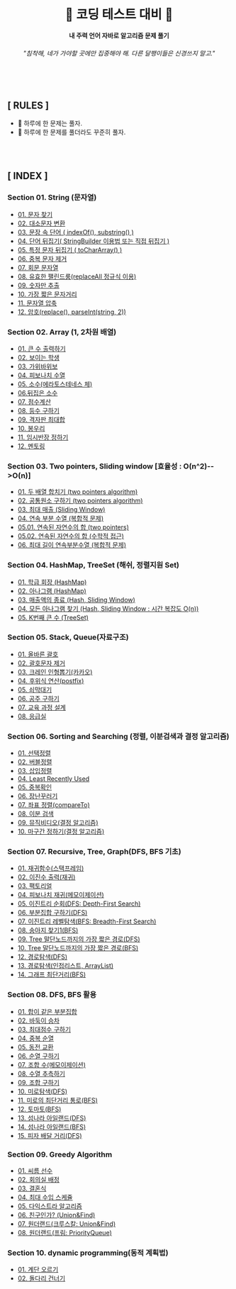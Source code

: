 <div align="center">

<h1>🐌 <b>코딩 테스트 대비</b> 🐌 </h1>

<b>내 주력 언어 자바로 알고리즘 문제 풀기</b>

<h6>"침착해, 네가 가야할 곳에만 집중해야 해. 다른 달팽이들은 신경쓰지 말고."</h6>

</div>

<br>
<br>

## **[ RULES ]**
- 🐌 하루에 한 문제는 풀자.
- 🐌 하루에 한 문제를 풀더라도 꾸준히 풀자.
<br>
<br>

## **[ INDEX ]**

### **Section 01. String (문자열)**
- [01. 문자 찾기](https://github.com/kellykang-tech/Algorithm/tree/main/PreparingCodingTest/src/section01/section0101)
- [02. 대소문자 변환](https://github.com/kellykang-tech/Algorithm/tree/main/PreparingCodingTest/src/section01/section0102)
- [03. 문장 속 단어 ( indexOf(), substring() )](https://github.com/kellykang-tech/Algorithm/tree/main/PreparingCodingTest/src/section01/section0103)
- [04. 단어 뒤집기( StringBuilder 이용법 또는 직접 뒤집기 )](https://github.com/kellykang-tech/Algorithm/tree/main/PreparingCodingTest/src/section01/section0104)
- [05. 특정 문자 뒤집기 ( toCharArray() )](https://github.com/kellykang-tech/Algorithm/tree/main/PreparingCodingTest/src/section01/section0105)
- [06. 중복 문자 제거](https://github.com/kellykang-tech/Algorithm/tree/main/PreparingCodingTest/src/section01/section0106)
- [07. 회문 문자열](https://github.com/kellykang-tech/Algorithm/tree/main/PreparingCodingTest/src/section01/section0107)
- [08. 유효한 팰린드룸(replaceAll 정규식 이용)](https://github.com/kellykang-tech/Algorithm/tree/main/PreparingCodingTest/src/section01/section0108)
- [09. 숫자만 추출](https://github.com/kellykang-tech/Algorithm/tree/main/PreparingCodingTest/src/section01/section0109)
- [10. 가장 짧은 문자거리](https://github.com/kellykang-tech/Algorithm/tree/main/PreparingCodingTest/src/section01/section0110)
- [11. 문자열 압축](https://github.com/kellykang-tech/Algorithm/tree/main/PreparingCodingTest/src/section01/section0111)
- [12. 암호(replace(), parseInt(string, 2))](https://github.com/kellykang-tech/Algorithm/tree/main/PreparingCodingTest/src/section01/section0112)

### **Section 02. Array (1, 2차원 배열)**
- [01. 큰 수 출력하기](https://github.com/kellykang-tech/Algorithm/tree/main/PreparingCodingTest/src/section02/section0201)
- [02. 보이는 학생](https://github.com/kellykang-tech/Algorithm/tree/main/PreparingCodingTest/src/section02/section0202)
- [03. 가위바위보](https://github.com/kellykang-tech/Algorithm/tree/main/PreparingCodingTest/src/section02/section0203)
- [04. 피보나치 수열](https://github.com/kellykang-tech/Algorithm/tree/main/PreparingCodingTest/src/section02/section0204)
- [05. 소수(에라토스테네스 체)](https://github.com/kellykang-tech/Algorithm/tree/main/PreparingCodingTest/src/section02/section0205)
- [06.뒤집은 소수](https://github.com/kellykang-tech/Algorithm/tree/main/PreparingCodingTest/src/section02/section0206)
- [07. 점수계산](https://github.com/kellykang-tech/Algorithm/tree/main/PreparingCodingTest/src/section02/section0207)
- [08. 등수 구하기](https://github.com/kellykang-tech/Algorithm/tree/main/PreparingCodingTest/src/section02/section0208)
- [09. 격자판 최대합](https://github.com/kellykang-tech/Algorithm/tree/main/PreparingCodingTest/src/section02/section0209)
- [10. 봉우리](https://github.com/kellykang-tech/Algorithm/tree/main/PreparingCodingTest/src/section02/section0210)
- [11. 임시반장 정하기](https://github.com/kellykang-tech/Algorithm/tree/main/PreparingCodingTest/src/section02/section0211)
- [12. 멘토링](https://github.com/kellykang-tech/Algorithm/tree/main/PreparingCodingTest/src/section02/section0212)

### **Section 03. Two pointers, Sliding window [효율성 : O(n^2)-->O(n)]**
- [01. 두 배열 합치기 (two pointers algorithm)](https://github.com/kellykang-tech/Algorithm/tree/main/PreparingCodingTest/src/section03/section0301)
- [02. 공통원소 구하기 (two pointers algorithm)](https://github.com/kellykang-tech/Algorithm/tree/main/PreparingCodingTest/src/section03/section0302)
- [03. 최대 매출 (Sliding Window)](https://github.com/kellykang-tech/Algorithm/tree/main/PreparingCodingTest/src/section03/section0303)
- [04. 연속 부분 수열 (복합적 문제)](https://github.com/kellykang-tech/Algorithm/tree/main/PreparingCodingTest/src/section03/section0304)
- [05.01. 연속된 자연수의 합 (two pointers)](https://github.com/kellykang-tech/Algorithm/tree/main/PreparingCodingTest/src/section03/section0305)
- [05.02. 연속된 자연수의 합 (수학적 접근)](https://github.com/kellykang-tech/Algorithm/tree/main/PreparingCodingTest/src/section03/section0305)
- [06. 최대 길이 연속부분수열 (복합적 문제)](https://github.com/kellykang-tech/Algorithm/tree/main/PreparingCodingTest/src/section03/section0306)

### **Section 04. HashMap, TreeSet (해쉬, 정렬지원 Set)**
- [01. 학급 회장 (HashMap)](https://github.com/kellykang-tech/Algorithm/tree/main/PreparingCodingTest/src/section04/section0401)
- [02. 아나그램 (HashMap)](https://github.com/kellykang-tech/Algorithm/tree/main/PreparingCodingTest/src/section04/section0402)
- [03. 매출액의 종료 (Hash, Sliding Window)](https://github.com/kellykang-tech/Algorithm/tree/main/PreparingCodingTest/src/section04/section0403)
- [04. 모든 아나그램 찾기 (Hash, Sliding Window : 시간 복잡도 O(n))](https://github.com/kellykang-tech/Algorithm/tree/main/PreparingCodingTest/src/section04/section0404)
- [05. K번째 큰 수 (TreeSet)](https://github.com/kellykang-tech/Algorithm/tree/main/PreparingCodingTest/src/section04/section0405)

### **Section 05. Stack, Queue(자료구조)**
- [01. 올바른 괄호](https://github.com/kellykang-tech/Algorithm/tree/main/PreparingCodingTest/src/section05/section0501)  
- [02. 괄호문자 제거](https://github.com/kellykang-tech/Algorithm/tree/main/PreparingCodingTest/src/section05/section0502)  
- [03. 크레인 인형뽑기(카카오)](https://github.com/kellykang-tech/Algorithm/tree/main/PreparingCodingTest/src/section05/section0503)  
- [04. 후위식 연산(postfix)](https://github.com/kellykang-tech/Algorithm/tree/main/PreparingCodingTest/src/section05/section0504)  
- [05. 쇠막대기](https://github.com/kellykang-tech/Algorithm/tree/main/PreparingCodingTest/src/section05/section0505)
- [06. 공주 구하기](https://github.com/kellykang-tech/Algorithm/tree/main/PreparingCodingTest/src/section05/section0506)
- [07. 교육 과정 설계](https://github.com/kellykang-tech/Algorithm/tree/main/PreparingCodingTest/src/section05/section0507)
- [08. 응급실](https://github.com/kellykang-tech/Algorithm/tree/main/PreparingCodingTest/src/section05/section0508)

### **Section 06. Sorting and Searching (정렬, 이분검색과 결정 알고리즘)**
- [01. 선택정렬](https://github.com/kellykang-tech/Algorithm/tree/main/PreparingCodingTest/src/section06/section0601)
- [02. 버블정렬](https://github.com/kellykang-tech/Algorithm/tree/main/PreparingCodingTest/src/section06/section0602)
- [03. 삽입정렬](https://github.com/kellykang-tech/Algorithm/tree/main/PreparingCodingTest/src/section06/section0603)
- [04. Least Recently Used](https://github.com/kellykang-tech/Algorithm/tree/main/PreparingCodingTest/src/section06/section0604)
- [05. 중복확인](https://github.com/kellykang-tech/Algorithm/tree/main/PreparingCodingTest/src/section06/section0605)
- [06. 장난꾸러기](https://github.com/kellykang-tech/Algorithm/tree/main/PreparingCodingTest/src/section06/section0606)
- [07. 좌표 정렬(compareTo)](https://github.com/kellykang-tech/Algorithm/tree/main/PreparingCodingTest/src/section06/section0607)
- [08. 이분 검색](https://github.com/kellykang-tech/Algorithm/tree/main/PreparingCodingTest/src/section06/section0608)
- [09. 뮤직비디오(결정 알고리즘)](https://github.com/kellykang-tech/Algorithm/tree/main/PreparingCodingTest/src/section06/section0609)
- [10. 마구간 정하기(결정 알고리즘)](https://github.com/kellykang-tech/Algorithm/tree/main/PreparingCodingTest/src/section06/section0610)

### **Section 07. Recursive, Tree, Graph(DFS, BFS 기초)**
- [01. 재귀함수(스택프레임)](https://github.com/kellykang-tech/Algorithm/tree/main/PreparingCodingTest/src/section07/section0701)
- [02. 이진수 출력(재귀)](https://github.com/kellykang-tech/Algorithm/tree/main/PreparingCodingTest/src/section07/section0702)
- [03. 팩토리얼](https://github.com/kellykang-tech/Algorithm/tree/main/PreparingCodingTest/src/section07/section0703)
- [04. 피보나치 재귀(메모이제이션)](https://github.com/kellykang-tech/Algorithm/tree/main/PreparingCodingTest/src/section07/section0704)
- [05. 이진트리 순회(DFS: Depth-First Search)](https://github.com/kellykang-tech/Algorithm/tree/main/PreparingCodingTest/src/section07/section0705)
- [06. 부분집합 구하기(DFS)](https://github.com/kellykang-tech/Algorithm/tree/main/PreparingCodingTest/src/section07/section0706)
- [07. 이진트리 레벨탐색(BFS: Breadth-First Search)](https://github.com/kellykang-tech/Algorithm/tree/main/PreparingCodingTest/src/section07/section0707)
- [08. 송아지 찾기1(BFS)](https://github.com/kellykang-tech/Algorithm/tree/main/PreparingCodingTest/src/section07/section0708)
- [09. Tree 말단노드까지의 가장 짧은 경로(DFS)](https://github.com/kellykang-tech/Algorithm/tree/main/PreparingCodingTest/src/section07/section0709)
- [10. Tree 말단노드까지의 가장 짧은 경로(BFS)](https://github.com/kellykang-tech/Algorithm/tree/main/PreparingCodingTest/src/section07/section0710)
- [12. 경로탐색(DFS)](https://github.com/kellykang-tech/Algorithm/tree/main/PreparingCodingTest/src/section07/section0712)
- [13. 경로탐색(인접리스트, ArrayList)](https://github.com/kellykang-tech/Algorithm/tree/main/PreparingCodingTest/src/section07/section0713)
- [14. 그래프 최단거리(BFS)](https://github.com/kellykang-tech/Algorithm/tree/main/PreparingCodingTest/src/section07/section0714)

### **Section 08. DFS, BFS 활용**
- [01. 합이 같은 부분집합](https://github.com/kellykang-tech/Algorithm/tree/main/PreparingCodingTest/src/section08/section0801)
- [02. 바둑이 승차](https://github.com/kellykang-tech/Algorithm/tree/main/PreparingCodingTest/src/section08/section0802)
- [03. 최대점수 구하기](https://github.com/kellykang-tech/Algorithm/tree/main/PreparingCodingTest/src/section08/section0803)
- [04. 중복 순열](https://github.com/kellykang-tech/Algorithm/tree/main/PreparingCodingTest/src/section08/section0804)
- [05. 동전 교환](https://github.com/kellykang-tech/Algorithm/tree/main/PreparingCodingTest/src/section08/section0805)
- [06. 순열 구하기](https://github.com/kellykang-tech/Algorithm/tree/main/PreparingCodingTest/src/section08/section0806)
- [07. 조합 수(메모이제이션)](https://github.com/kellykang-tech/Algorithm/tree/main/PreparingCodingTest/src/section08/section0807)
- [08. 수열 추측하기](https://github.com/kellykang-tech/Algorithm/tree/main/PreparingCodingTest/src/section08/section0808)
- [09. 조합 구하기](https://github.com/kellykang-tech/Algorithm/tree/main/PreparingCodingTest/src/section08/section0809)
- [10. 미로탐색(DFS)](https://github.com/kellykang-tech/Algorithm/tree/main/PreparingCodingTest/src/section08/section0810)
- [11. 미로의 최단거리 통로(BFS)](https://github.com/kellykang-tech/Algorithm/tree/main/PreparingCodingTest/src/section08/section0811)
- [12. 토마토(BFS)](https://github.com/kellykang-tech/Algorithm/tree/main/PreparingCodingTest/src/section08/section0812)
- [13. 섬나라 아일랜드(DFS)](https://github.com/kellykang-tech/Algorithm/tree/main/PreparingCodingTest/src/section08/section0813)
- [14. 섬나라 아일랜드(BFS)](https://github.com/kellykang-tech/Algorithm/tree/main/PreparingCodingTest/src/section08/section0814)
- [15. 피자 배달 거리(DFS)](https://github.com/kellykang-tech/Algorithm/tree/main/PreparingCodingTest/src/section08/section0815)

### **Section 09. Greedy Algorithm**
- [01. 씨름 선수](https://github.com/kellykang-tech/Algorithm/tree/main/PreparingCodingTest/src/section09/section0901)
- [02. 회의실 배정](https://github.com/kellykang-tech/Algorithm/tree/main/PreparingCodingTest/src/section09/section0902)
- [03. 결혼식](https://github.com/kellykang-tech/Algorithm/tree/main/PreparingCodingTest/src/section09/section0903)
- [04. 최대 수입 스케쥴](https://github.com/kellykang-tech/Algorithm/tree/main/PreparingCodingTest/src/section09/section0904)
- [05. 다익스트라 알고리즘](https://github.com/kellykang-tech/Algorithm/tree/main/PreparingCodingTest/src/section09/section0905)
- [06. 친구인가? (Union&Find)](https://github.com/kellykang-tech/Algorithm/tree/main/PreparingCodingTest/src/section09/section0906)
- [07. 원더랜드(크루스칼: Union&Find)](https://github.com/kellykang-tech/Algorithm/tree/main/PreparingCodingTest/src/section09/section0907)
- [08. 원더랜드(프림: PriorityQueue)](https://github.com/kellykang-tech/Algorithm/tree/main/PreparingCodingTest/src/section09/section0908)


### **Section 10. dynamic programming(동적 계획법)**
- [01. 계단 오르기](https://github.com/kellykang-tech/Algorithm/tree/main/PreparingCodingTest/src/section10/section1001)
- [02. 돌다리 건너기](https://github.com/kellykang-tech/Algorithm/tree/main/PreparingCodingTest/src/section10/section1002)